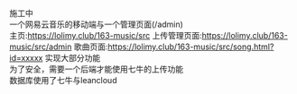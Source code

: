 施工中<br>
一个网易云音乐的移动端与一个管理页面(/admin)<br>
主页:https://lolimy.club/163-music/src
上传管理页面:https://lolimy.club/163-music/src/admin
歌曲页面:https://lolimy.club/163-music/src/song.html?id=xxxxx
实现大部分功能<br>
为了安全，需要一个后端才能使用七牛的上传功能<br>
数据库使用了七牛与leancloud<br>